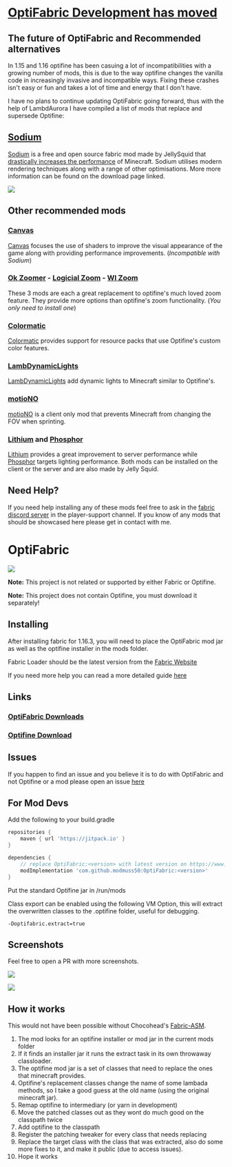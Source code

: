 # [OptiFabric Development has moved](https://github.com/Chocohead/OptiFabric)

## The future of OptiFabric and Recommended alternatives

In 1.15 and 1.16 optifine has been casuing a lot of incompatibilities with a growing number of mods, this is due to the way optifine changes the vanilla code in increasingly invasive and incompatible ways. Fixing these crashes isn't easy or fun and takes a lot of time and energy that I don't have.

I have no plans to continue updating OptiFabric going forward, thus with the help of LambdAurora I have compiled a list of mods that replace and supersede Optifine:

## [Sodium](https://www.curseforge.com/minecraft/mc-mods/sodium)

[Sodium](https://www.curseforge.com/minecraft/mc-mods/sodium) is a free and open source fabric mod made by JellySquid that [drastically increases the performance](https://www.youtube.com/watch?v=0fAB6pJK6U4) of Minecraft. Sodium utilises modern rendering techniques along with a range of other optimisations.  More more information can be found on the download page linked.

![](https://cdn.discordapp.com/attachments/602805058316533770/731936807909851296/compare.png)


## Other recommended mods

### [Canvas](https://www.curseforge.com/minecraft/mc-mods/canvas-renderer)

[Canvas](https://www.curseforge.com/minecraft/mc-mods/canvas-renderer) focuses the use of shaders to improve the visual appearance of the game along with providing performance improvements. (*Incompatible with Sodium*)

### [Ok Zoomer](https://www.curseforge.com/minecraft/mc-mods/ok-zoomer) - [Logicial Zoom](https://www.curseforge.com/minecraft/mc-mods/logical-zoom) - [WI Zoom](https://www.curseforge.com/minecraft/mc-mods/wi-zoom)

These 3 mods are each a great replacement to optifine's much loved zoom feature. They provide more options than optifine's zoom functionality. (*You only need to install one*)

### [Colormatic](https://www.curseforge.com/minecraft/mc-mods/colormatic)

[Colormatic](https://www.curseforge.com/minecraft/mc-mods/colormatic) provides support for resource packs that use Optifine's custom color features.

### [LambDynamicLights](https://www.curseforge.com/minecraft/mc-mods/lambdynamiclights)

[LambDynamicLights](https://www.curseforge.com/minecraft/mc-mods/lambdynamiclights) add dynamic lights to Minecraft similar to Optifine's.

### [motioNO](https://www.curseforge.com/minecraft/mc-mods/motiono)

[motioNO](https://www.curseforge.com/minecraft/mc-mods/motiono) is a client only mod that prevents Minecraft from changing the FOV when sprinting.

### [Lithium](https://www.curseforge.com/minecraft/mc-mods/lithium) and [Phosphor](https://www.curseforge.com/minecraft/mc-mods/phosphor)

[Lithium](https://www.curseforge.com/minecraft/mc-mods/lithium) provides a great improvement to server performance while [Phosphor](https://www.curseforge.com/minecraft/mc-mods/phosphor) targets lighting performance. Both mods can be installed on the client or the server and are also made by Jelly Squid.


## Need Help?

If you need help installing any of these mods feel free to ask in the [fabric discord server](https://discord.gg/v6v4pMv) in the player-support channel. If you know of any mods that should be showcased here please get in contact with me.
# OptiFabric

![](https://ss.modmuss50.me/javaw_2019-05-22_20-33-34.jpg)

__Note:__ This project is not related or supported by either Fabric or Optifine.

__Note:__ This project does not contain Optifine, you must download it separately!

## Installing

After installing fabric for 1.16.3, you will need to place the OptiFabric mod jar as well as the optifine installer in the mods folder.

Fabric Loader should be the latest version from the [Fabric Website](https://fabricmc.net/use/)

If you need more help you can read a more detailed guide [here](https://github.com/modmuss50/OptiFabric/wiki/Install-Tutorial)


## Links

### [OptiFabric Downloads](https://minecraft.curseforge.com/projects/optifabric)

### [Optifine Download](https://optifine.net/downloads)

## Issues

If you happen to find an issue and you believe it is to do with OptiFabric and not Optifine or a mod please open an issue [here](https://github.com/Chocohead/OptiFabric/issues) 


## For Mod Devs

Add the following to your build.gradle

```groovy
repositories {
    maven { url 'https://jitpack.io' }
}

dependencies {
    // replace OptiFabric:<version> with latest version on https://www.curseforge.com/minecraft/mc-mods/optifabric/files that fits your MC version
    modImplementation 'com.github.modmuss50:OptiFabric:<version>'
} 
```

Put the standard Optifine jar in /run/mods

Class export can be enabled using the following VM Option, this will extract the overwritten classes to the .optifine folder, useful for debugging.

`-Doptifabric.extract=true`

## Screenshots

Feel free to open a PR with more screenshots.

![](https://ss.modmuss50.me/javaw_2019-05-22_20-36-25.jpg)

![](https://ss.modmuss50.me/javaw_2019-05-22_19-49-41.jpg)

## How it works

This would not have been possible without Chocohead's [Fabric-ASM](https://github.com/Chocohead/Fabric-ASM).

1. The mod looks for an optifine installer or mod jar in the current mods folder
2. If it finds an installer jar it runs the extract task in its own throwaway classloader.
3. The optifine mod jar is a set of classes that need to replace the ones that minecraft provides.
4. Optifine's replacement classes change the name of some lambada methods, so I take a good guess at the old name (using the original minecraft jar).
5. Remap optifine to intermediary (or yarn in development)
6. Move the patched classes out as they wont do much good on the classpath twice
7. Add optifine to the classpath
8. Register the patching tweaker for every class that needs replacing
9. Replace the target class with the class that was extracted, also do some more fixes to it, and make it public (due to access issues).
10. Hope it works
